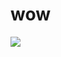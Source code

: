 # wow
<HTML>
<HEAD>
<TITLE> 
CREATED ON FEB 12
</TITLE>
</HEAD>
<BODY>
<IMG SRC="https://cdn.pixabay.com/photo/2022/01/16/15/03/finch-6942278_960_720.jpg">
</BODY>
</HTML>
